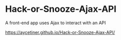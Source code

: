 # Hack-or-Snooze-Ajax-API

A front-end app uses Ajax to interact with an API

https://aycetiner.github.io/Hack-or-Snooze-Ajax-API/
